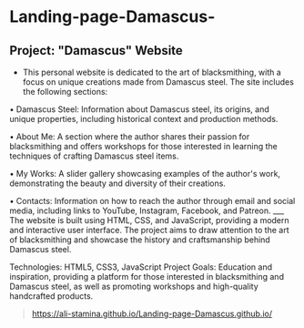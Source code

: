 # Landing-page-Damascus-
## Project: "Damascus" Website
  * This personal website is dedicated to the art of blacksmithing, with a focus on unique creations made from Damascus steel. The site includes the following sections:
    
•	Damascus Steel: Information about Damascus steel, its origins, and unique properties, including historical context and production methods.

•	About Me: A section where the author shares their passion for blacksmithing and offers workshops for those interested in learning the techniques of crafting Damascus steel items.

•	My Works: A slider gallery showcasing examples of the author's work, demonstrating the beauty and diversity of their creations.

•	Contacts: Information on how to reach the author through email and social media, including links to YouTube, Instagram, Facebook, and Patreon.
    ___
The website is built using HTML, CSS, and JavaScript, providing a modern and interactive user interface. The project aims to draw attention to the art of blacksmithing and showcase the history and craftsmanship behind Damascus steel.
  
Technologies: HTML5, CSS3, JavaScript
Project Goals: Education and inspiration, providing a platform for those interested in blacksmithing and Damascus steel, as well as promoting workshops and high-quality handcrafted products.
>https://ali-stamina.github.io/Landing-page-Damascus.github.io/ 
